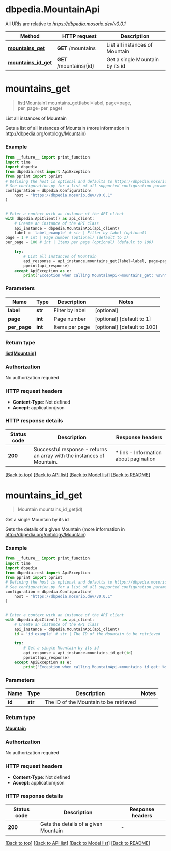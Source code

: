 # dbpedia.MountainApi

All URIs are relative to *https://dbpedia.mosorio.dev/v0.0.1*

Method | HTTP request | Description
------------- | ------------- | -------------
[**mountains_get**](MountainApi.md#mountains_get) | **GET** /mountains | List all instances of Mountain
[**mountains_id_get**](MountainApi.md#mountains_id_get) | **GET** /mountains/{id} | Get a single Mountain by its id


# **mountains_get**
> list[Mountain] mountains_get(label=label, page=page, per_page=per_page)

List all instances of Mountain

Gets a list of all instances of Mountain (more information in http://dbpedia.org/ontology/Mountain)

### Example

```python
from __future__ import print_function
import time
import dbpedia
from dbpedia.rest import ApiException
from pprint import pprint
# Defining the host is optional and defaults to https://dbpedia.mosorio.dev/v0.0.1
# See configuration.py for a list of all supported configuration parameters.
configuration = dbpedia.Configuration(
    host = "https://dbpedia.mosorio.dev/v0.0.1"
)


# Enter a context with an instance of the API client
with dbpedia.ApiClient() as api_client:
    # Create an instance of the API class
    api_instance = dbpedia.MountainApi(api_client)
    label = 'label_example' # str | Filter by label (optional)
page = 1 # int | Page number (optional) (default to 1)
per_page = 100 # int | Items per page (optional) (default to 100)

    try:
        # List all instances of Mountain
        api_response = api_instance.mountains_get(label=label, page=page, per_page=per_page)
        pprint(api_response)
    except ApiException as e:
        print("Exception when calling MountainApi->mountains_get: %s\n" % e)
```

### Parameters

Name | Type | Description  | Notes
------------- | ------------- | ------------- | -------------
 **label** | **str**| Filter by label | [optional] 
 **page** | **int**| Page number | [optional] [default to 1]
 **per_page** | **int**| Items per page | [optional] [default to 100]

### Return type

[**list[Mountain]**](Mountain.md)

### Authorization

No authorization required

### HTTP request headers

 - **Content-Type**: Not defined
 - **Accept**: application/json

### HTTP response details
| Status code | Description | Response headers |
|-------------|-------------|------------------|
**200** | Successful response - returns an array with the instances of Mountain. |  * link - Information about pagination <br>  |

[[Back to top]](#) [[Back to API list]](../README.md#documentation-for-api-endpoints) [[Back to Model list]](../README.md#documentation-for-models) [[Back to README]](../README.md)

# **mountains_id_get**
> Mountain mountains_id_get(id)

Get a single Mountain by its id

Gets the details of a given Mountain (more information in http://dbpedia.org/ontology/Mountain)

### Example

```python
from __future__ import print_function
import time
import dbpedia
from dbpedia.rest import ApiException
from pprint import pprint
# Defining the host is optional and defaults to https://dbpedia.mosorio.dev/v0.0.1
# See configuration.py for a list of all supported configuration parameters.
configuration = dbpedia.Configuration(
    host = "https://dbpedia.mosorio.dev/v0.0.1"
)


# Enter a context with an instance of the API client
with dbpedia.ApiClient() as api_client:
    # Create an instance of the API class
    api_instance = dbpedia.MountainApi(api_client)
    id = 'id_example' # str | The ID of the Mountain to be retrieved

    try:
        # Get a single Mountain by its id
        api_response = api_instance.mountains_id_get(id)
        pprint(api_response)
    except ApiException as e:
        print("Exception when calling MountainApi->mountains_id_get: %s\n" % e)
```

### Parameters

Name | Type | Description  | Notes
------------- | ------------- | ------------- | -------------
 **id** | **str**| The ID of the Mountain to be retrieved | 

### Return type

[**Mountain**](Mountain.md)

### Authorization

No authorization required

### HTTP request headers

 - **Content-Type**: Not defined
 - **Accept**: application/json

### HTTP response details
| Status code | Description | Response headers |
|-------------|-------------|------------------|
**200** | Gets the details of a given Mountain |  -  |

[[Back to top]](#) [[Back to API list]](../README.md#documentation-for-api-endpoints) [[Back to Model list]](../README.md#documentation-for-models) [[Back to README]](../README.md)

